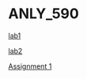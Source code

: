 # ANLY_590

[lab1](https://github.com/liruizhe1995/ANLY_590/blob/master/ffnn_1_lab%20(1).ipynb)

[lab2](https://github.com/liruizhe1995/ANLY_590/blob/master/Lab2_ffnn_part2%20(1).ipynb)

[Assignment 1](https://github.com/liruizhe1995/ANLY_590/blob/master/HW1.ipynb)
